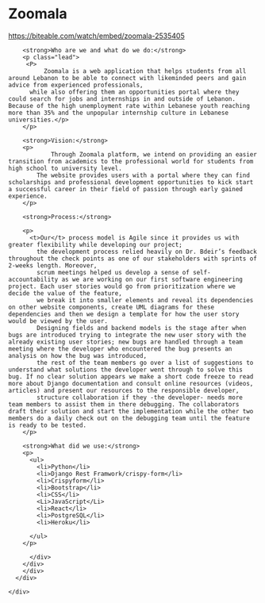 # Zoomala

</head>

<body>

 https://biteable.com/watch/embed/zoomala-2535405
 
 

        <strong>Who are we and what do we do:</strong>
        <p class="lead"> 
         <P>
              Zoomala is a web application that helps students from all around Lebanon to be able to connect with likeminded peers and gain advice from experienced professionals, 
          while also offering them an opportunities portal where they could search for jobs and internships in and outside of Lebanon. Because of the high unemployment rate within Lebanese youth reaching more than 35% and the unpopular internship culture in Lebanese universities.</p>
        </p>
       
        <strong>Vision:</strong>
        <p>
                Through Zoomala platform, we intend on providing an easier transition from academics to the professional world for students from high school to university level. 
            The website provides users with a portal where they can find scholarships and professional development opportunities to kick start a successful career in their field of passion through early gained experience.
        </p>
        
        <strong>Process:</strong>

        <p>
          <t>Our</t> process model is Agile since it provides us with greater flexibility while developing our project; 
            the development process relied heavily on Dr. Bdeir’s feedback throughout the check points as one of our stakeholders with sprints of 2-weeks length. Moreover, 
            scrum meetings helped us develop a sense of self-accountability as we are working on our first software engineering project. Each user stories would go from prioritization where we decide the value of the feature, 
            we break it into smaller elements and reveal its dependencies on other website components, create UML diagrams for these dependencies and then we design a template for how the user story would be viewed by the user. 
            Designing fields and backend models is the stage after when bugs are introduced trying to integrate the new user story with the already existing user stories; new bugs are handled through a team meeting where the developer who encountered the bug presents an analysis on how the bug was introduced, 
            the rest of the team members go over a list of suggestions to understand what solutions the developer went through to solve this bug. If no clear solution appears we make a short code freeze to read more about Django documentation and consult online resources (videos, articles) and present our resources to the responsible developer, 
            structure collaboration if they -the developer- needs more team members to assist them in there debugging. The collaborators draft their solution and start the implementation while the other two members do a daily check out on the debugging team until the feature is ready to be tested.
        </p>

        <strong>What did we use:</strong>
        <p>
          <ul>
            <li>Python</li>
            <li>Django Rest Framwork/crispy-form</li>
            <li>Crispyform</li>
            <li>Bootstrap</li>
            <li>CSS</li>
            <Li>JavaScript</Li> 
            <li>React</li>
            <li>PostgreSQL</li>
            <li>Heroku</li>

          </ul>
        </p>

          </div>
        </div>
        </div>
      </div>

    </div>

  </div>
  <!-- /.container -->


  <!-- Bootstrap core JavaScript -->
  <script src="vendor/jquery/jquery.min.js"></script>
  <script src="vendor/bootstrap/js/bootstrap.bundle.min.js"></script>

</body>

</html>




